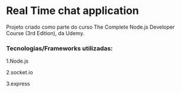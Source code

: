 # Real Time chat application

Projeto criado como parte do curso The Complete Node.js Developer Course (3rd Edition), da Udemy.

### Tecnologias/Frameworks utilizadas:

1.Node.js

2.socket.io

3.express

